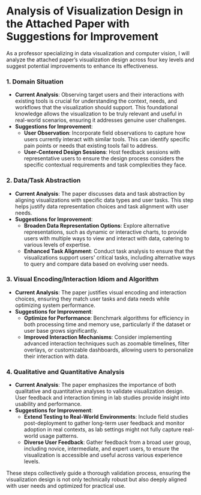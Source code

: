 # Analysis of Visualization Design in the Attached Paper with Suggestions for Improvement

As a professor specializing in data visualization and computer vision, I will analyze the attached paper’s visualization design across four key levels and suggest potential improvements to enhance its effectiveness.

### 1. Domain Situation
   * **Current Analysis**: Observing target users and their interactions with existing tools is crucial for understanding the context, needs, and workflows that the visualization should support. This foundational knowledge allows the visualization to be truly relevant and useful in real-world scenarios, ensuring it addresses genuine user challenges.
   * **Suggestions for Improvement**:
      - **User Observation**: Incorporate field observations to capture how users currently interact with similar tools. This can identify specific pain points or needs that existing tools fail to address.
      - **User-Centered Design Sessions**: Host feedback sessions with representative users to ensure the design process considers the specific contextual requirements and task complexities they face.

### 2. Data/Task Abstraction
   * **Current Analysis**: The paper discusses data and task abstraction by aligning visualizations with specific data types and user tasks. This step helps justify data representation choices and task alignment with user needs.
   * **Suggestions for Improvement**:
      - **Broaden Data Representation Options**: Explore alternative representations, such as dynamic or interactive charts, to provide users with multiple ways to view and interact with data, catering to various levels of expertise.
      - **Enhanced Task Alignment**: Conduct task analysis to ensure that the visualizations support users' critical tasks, including alternative ways to query and compare data based on evolving user needs.

### 3. Visual Encoding/Interaction Idiom and Algorithm
   * **Current Analysis**: The paper justifies visual encoding and interaction choices, ensuring they match user tasks and data needs while optimizing system performance.
   * **Suggestions for Improvement**:
      - **Optimize for Performance**: Benchmark algorithms for efficiency in both processing time and memory use, particularly if the dataset or user base grows significantly.
      - **Improved Interaction Mechanisms**: Consider implementing advanced interaction techniques such as zoomable timelines, filter overlays, or customizable dashboards, allowing users to personalize their interaction with data.

### 4. Qualitative and Quantitative Analysis
   * **Current Analysis**: The paper emphasizes the importance of both qualitative and quantitative analyses to validate visualization design. User feedback and interaction timing in lab studies provide insight into usability and performance.
   * **Suggestions for Improvement**:
      - **Extend Testing to Real-World Environments**: Include field studies post-deployment to gather long-term user feedback and monitor adoption in real contexts, as lab settings might not fully capture real-world usage patterns.
      - **Diverse User Feedback**: Gather feedback from a broad user group, including novice, intermediate, and expert users, to ensure the visualization is accessible and useful across various experience levels.

These steps collectively guide a thorough validation process, ensuring the visualization design is not only technically robust but also deeply aligned with user needs and optimized for practical use.

